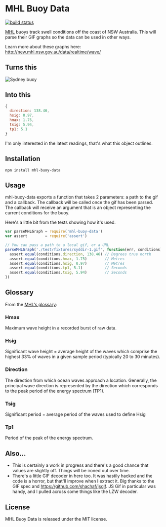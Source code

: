# MHL Buoy Data

[![build status](https://secure.travis-ci.org/DylanFM/mhl-buoy-data.png)](http://travis-ci.org/DylanFM/mhl-buoy-data)

[MHL](http://mhl.nsw.gov.au/) buoys track swell conditions off the coast of NSW Australia. This will parse their GIF graphs so the data can be used in other ways.

Learn more about these graphs here: http://new.mhl.nsw.gov.au/data/realtime/wave/

## Turns this

![Sydney buoy](https://dl.dropbox.com/u/1614309/MHL%20repo/syddir-1.gif)

## Into this

```javascript
{ 
  direction: 138.46, 
  hsig: 0.97, 
  hmax: 1.75, 
  tsig: 5.94, 
  tp1: 5.1 
}
```

I'm only interested in the latest readings, that's what this object outlines.

## Installation

```
npm install mhl-buoy-data
```

## Usage

mhl-buoy-data exports a function that takes 2 parameters: a path to the gif and a callback. The callback will be called once the gif has been parsed. The callback will receive an argument that is an object representing the current conditions for the buoy.

Here's a little bit from the tests showing how it's used.

```javascript
var parseMHLGraph = require('mhl-buoy-data')
var assert        = require('assert')

// You can pass a path to a local gif, or a URL
parseMHLGraph('./test/fixtures/syddir-1.gif', function(err, conditions) {
  assert.equal(conditions.direction, 138.46) // Degrees true north
  assert.equal(conditions.hmax, 1.75)        // Metres
  assert.equal(conditions.hsig, 0.97)        // Metres
  assert.equal(conditions.tp1, 5.1)          // Seconds
  assert.equal(conditions.tsig, 5.94)        // Seconds
})
```

## Glossary

From the [MHL's glossary](http://www.mhl.nsw.gov.au/www/wave_glossary.htmlx):

### Hmax
Maximum wave height in a recorded burst of raw data.

### Hsig
Significant wave height = average height of the waves which comprise the highest 33% of waves in a given sample period (typically 20 to 30 minutes).

### Direction
The direction from which ocean waves approach a location. Generally, the principal wave direction is represented by the direction which corresponds to the peak period of the energy spectrum (TP1).

### Tsig
Significant period = average period of the waves used to define Hsig

### Tp1
Period of the peak of the energy spectrum.

## Also...

* This is certainly a work in progress and there's a good chance that values are slightly off. Things will be ironed out over time.
* There's a little GIF decoder in here too. It was hastily hacked and the code is a horror, but that'll improve when I extract it. Big thanks to the GIF spec and https://github.com/shachaf/jsgif. JS Gif in particular was handy, and I pulled across some things like the LZW decoder.

## License

MHL Buoy Data is released under the MIT license.
